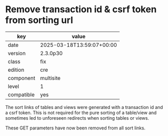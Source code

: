 [//]: # (werk v2)
# Remove transaction id & csrf token from sorting url

key        | value
---------- | ---
date       | 2025-03-18T13:59:07+00:00
version    | 2.3.0p30
class      | fix
edition    | cre
component  | multisite
level      | 1
compatible | yes

The sort links of tables and views were generated with a transaction id and a csrf token.
This is not required for the pure sorting of a table/view and sometimes led to unforeseen redirects when sorting tables or views.

These GET parameters have now been removed from all sort links.
